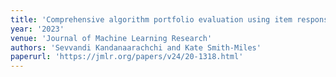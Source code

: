 ```yaml
---
title: 'Comprehensive algorithm portfolio evaluation using item response theory'
year: '2023'
venue: 'Journal of Machine Learning Research'
authors: 'Sevvandi Kandanaarachchi and Kate Smith-Miles'
paperurl: 'https://jmlr.org/papers/v24/20-1318.html'
---
```

